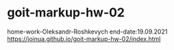 # goit-markup-hw-02
home-work-Oleksandr-Roshkevych
end-date:19.09.2021
https://joinua.github.io/goit-markup-hw-02/index.html
